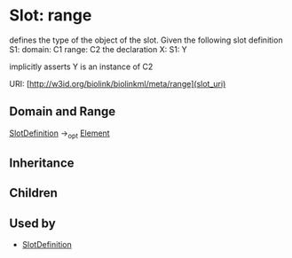 # Slot: range


defines the type of the object of the slot.  Given the following slot definition
  S1:
    domain: C1
    range:  C2
the declaration
  X:
    S1: Y

implicitly asserts Y is an instance of C2

URI: [http://w3id.org/biolink/biolinkml/meta/range](slot_uri)
## Domain and Range

[SlotDefinition](SlotDefinition.md) -><sub>opt</sub> [Element](Element.md)
## Inheritance

## Children

## Used by

 * [SlotDefinition](SlotDefinition.md)
